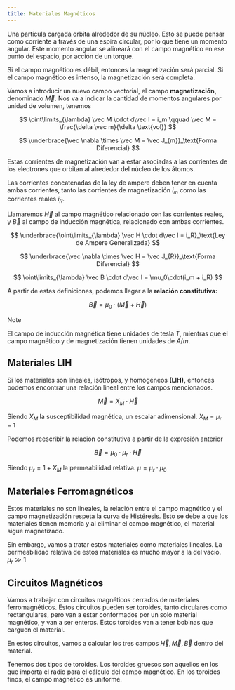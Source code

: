 ```yaml
---
title: Materiales Magnéticos
---
```


Una partícula cargada orbita alrededor de su núcleo. Esto se puede pensar como corriente a través de una espira circular, por lo que tiene un momento angular. Este momento angular se alineará con el campo magnético en ese punto del espacio, por acción de un torque.

Si el campo magnético es débil, entonces la magnetización será parcial. Si el campo magnético es intenso, la magnetización será completa.

Vamos a introducir un nuevo campo vectorial, el campo **magnetización,** denominado $\vec M$. Nos va a indicar la cantidad de momentos angulares por unidad de volumen, tenemos

$$
\oint\limits_{\lambda} \vec M \cdot d\vec l = i_m \qquad \vec M = \frac{\delta \vec m}{\delta \text{vol}}
$$

$$
\underbrace{\vec \nabla \times \vec M = \vec J_{m}}_\text{Forma Diferencial}
$$

Estas corrientes de magnetización van a estar asociadas a las corrientes de los electrones que orbitan al alrededor del núcleo de los átomos.

Las corrientes concatenadas de la ley de ampere deben tener en cuenta ambas corrientes, tanto las corrientes de magnetización $i_m$ como las corrientes reales $i_R$.

Llamaremos $\vec H$ al campo magnético relacionado con las corrientes reales, y $\vec B$ al campo de inducción magnética, relacionado con ambas corrientes.

$$
\underbrace{\oint\limits_{\lambda} \vec H \cdot d\vec l = i_R}_\text{Ley de Ampere Generalizada}
$$

$$
\underbrace{\vec \nabla \times \vec H = \vec J_{R}}_\text{Forma Diferencial}
$$

$$
\oint\limits_{\lambda} \vec B \cdot d\vec l = \mu_0\cdot(i_m + i_R)
$$

A partir de estas definiciones, podemos llegar a la **relación constitutiva:**

$$
\vec B = \mu_0\cdot(\vec M + \vec H)
$$

> [!note]
> El campo de inducción magnética tiene unidades de tesla $T$, mientras que el campo magnético y de magnetización tienen unidades de $A/m$.

## Materiales LIH

Si los materiales son lineales, isótropos, y homogéneos **(LIH),** entonces podemos encontrar una relación lineal entre los campos mencionados.

$$
\vec M = X_M \cdot \vec H
$$

Siendo $X_M$ la susceptibilidad magnética, un escalar adimensional. $X_M = \mu_r - 1$

Podemos reescribir la relación constitutiva a partir de la expresión anterior

$$
\vec B = \mu_0 \cdot \mu_r \cdot \vec H
$$

Siendo $\mu_r = 1 + X_M$ la permeabilidad relativa. $\mu = \mu_r \cdot \mu_0$

## Materiales Ferromagnéticos

Estos materiales no son lineales, la relación entre el campo magnético y el campo magnetización respeta la curva de Histéresis. Esto se debe a que los materiales tienen memoria y al eliminar el campo magnético, el material sigue magnetizado.

Sin embargo, vamos a tratar estos materiales como materiales lineales. La permeabilidad relativa de estos materiales es mucho mayor a la del vacío. $\mu_r \gg 1$

## Circuitos Magnéticos

Vamos a trabajar con circuitos magnéticos cerrados de materiales ferromagnéticos. Estos circuitos pueden ser toroides, tanto circulares como rectangulares, pero van a estar conformados por un solo material magnético, y van a ser enteros. Estos toroides van a tener bobinas que carguen el material.

En estos circuitos, vamos a calcular los tres campos $\vec H, \vec M, \vec B$ dentro del material.

Tenemos dos tipos de toroides. Los toroides gruesos son aquellos en los que importa el radio para el cálculo del campo magnético. En los toroides finos, el campo magnético es uniforme.
